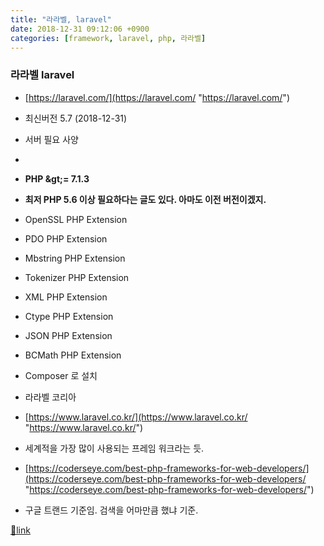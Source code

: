 ```yaml
---
title: "라라벨, laravel"
date: 2018-12-31 09:12:06 +0900
categories: [framework, laravel, php, 라라벨]
---
```


### 라라벨 laravel

- [https://laravel.com/](https://laravel.com/ "https://laravel.com/")
- 최신버전 5.7 (2018-12-31)
- 서버 필요 사양
- 
- **PHP &amp;gt;= 7.1.3**
- **최저 PHP 5.6 이상 필요하다는 글도 있다. 아마도 이전 버전이겠지.**

- OpenSSL PHP Extension
- PDO PHP Extension
- Mbstring PHP Extension
- Tokenizer PHP Extension
- XML PHP Extension
- Ctype PHP Extension
- JSON PHP Extension
- BCMath PHP Extension

- Composer 로 설치
- 라라벨 코리아
- [https://www.laravel.co.kr/](https://www.laravel.co.kr/ "https://www.laravel.co.kr/")

- 세계적을 가장 많이 사용되는 프레임 워크라는 듯.
- [https://coderseye.com/best-php-frameworks-for-web-developers/](https://coderseye.com/best-php-frameworks-for-web-developers/ "https://coderseye.com/best-php-frameworks-for-web-developers/")
- 구글 트랜드 기준임. 검색을 어마만큼 했냐 기준.






[🔗link](http://www.mins01.com/mh/tech/read/1226)